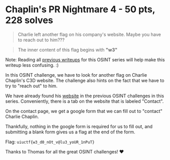 # Chaplin's PR Nightmare 4 - 50 pts, 228 solves
>Charlie left another flag on his company's website. Maybe you have to reach out to him???

>The inner content of this flag begins with **"w3"**
>
Note: Reading all [previous writeups](https://github.com/Eth007/CTF-Writeups/tree/master/UIUCTF%202021) for this OSINT series will help make this writeup less confusing. :)

In this OSINT challenge, we have to look for another flag on Charlie Chaplin's C3D website. The challenge also hints on the fact that we have to try to "reach out" to him.

We have already found his [website](https://www.charliechaplin.dev/contact) in the previous OSINT challenges in this series. Conveniently, there is a tab on the website that is labeled "Contact".

On the contact page, we get a google form that we can fill out to "contact" Charlie Chaplin.

Thankfully, nothing in the google form is required for us to fill out, and submitting a blank form gives us a flag at the end of the form.

Flag: `uiuctf{w3_d0_nOt_v@lu3_yoUR_1nPuT}`

Thanks to Thomas for all the great OSINT challenges! ♥️ 
